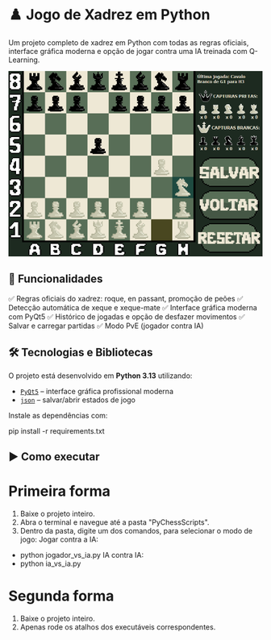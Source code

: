 # ♟️ Jogo de Xadrez em Python

Um projeto completo de xadrez em Python com todas as regras oficiais, interface gráfica moderna e opção de jogar contra uma IA treinada com Q-Learning.

![Interface do jogo](PyChessScripts/assets/interface.png)


## 🚀 Funcionalidades

✅ Regras oficiais do xadrez: roque, en passant, promoção de peões
✅ Detecção automática de xeque e xeque-mate
✅ Interface gráfica moderna com PyQt5
✅ Histórico de jogadas e opção de desfazer movimentos
✅ Salvar e carregar partidas
✅ Modo PvE (jogador contra IA)


## 🛠️ Tecnologias e Bibliotecas

O projeto está desenvolvido em **Python 3.13** utilizando:

- [`PyQt5`](https://pypi.org/project/PyQt5/) – interface gráfica profissional moderna
- [`json`](https://docs.python.org/3/library/json.html) – salvar/abrir estados de jogo

Instale as dependências com:

pip install -r requirements.txt


## ▶️ Como executar

# Primeira forma

1. Baixe o projeto inteiro.
2. Abra o terminal e navegue até a pasta "PyChessScripts".
3. Dentro da pasta, digite um dos comandos, para selecionar o modo de jogo:
Jogar contra a IA:
-   python jogador_vs_ia.py
IA contra IA:
-   python ia_vs_ia.py

# Segunda forma

1. Baixe o projeto inteiro.
2. Apenas rode os atalhos dos executáveis correspondentes.